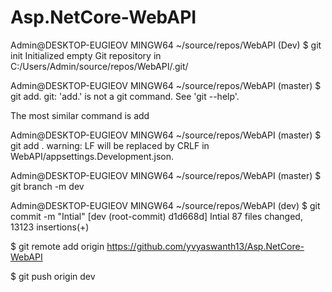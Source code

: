 # Asp.NetCore-WebAPI



Admin@DESKTOP-EUGIEOV MINGW64 ~/source/repos/WebAPI (Dev)
$ git init
Initialized empty Git repository in C:/Users/Admin/source/repos/WebAPI/.git/

Admin@DESKTOP-EUGIEOV MINGW64 ~/source/repos/WebAPI (master)
$ git add.
git: 'add.' is not a git command. See 'git --help'.

The most similar command is
        add

Admin@DESKTOP-EUGIEOV MINGW64 ~/source/repos/WebAPI (master)
$ git add .
warning: LF will be replaced by CRLF in WebAPI/appsettings.Development.json.

Admin@DESKTOP-EUGIEOV MINGW64 ~/source/repos/WebAPI (master)
$ git branch -m dev

Admin@DESKTOP-EUGIEOV MINGW64 ~/source/repos/WebAPI (dev)
$ git commit -m "Intial"
[dev (root-commit) d1d668d] Intial
 87 files changed, 13123 insertions(+)

$ git remote add origin https://github.com/yvyaswanth13/Asp.NetCore-WebAPI

$ git push origin dev
